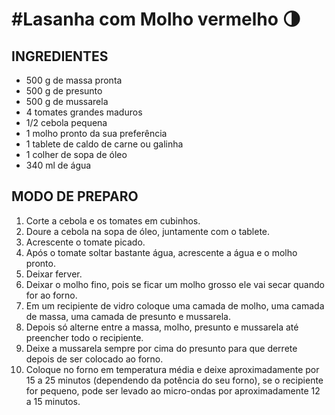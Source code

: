 # #Lasanha com Molho vermelho :last_quarter_moon:





## INGREDIENTES

- 500 g de massa pronta
- 500 g de presunto
- 500 g de mussarela
- 4 tomates grandes maduros
- 1/2 cebola pequena
- 1 molho pronto da sua preferência
- 1 tablete de caldo de carne ou galinha
- 1 colher de sopa de óleo
- 340 ml de água

 

## MODO DE PREPARO 

1. Corte a cebola e os tomates em cubinhos.
2. Doure a cebola na sopa de óleo, juntamente com o tablete.
3. Acrescente o tomate picado.
4. Após o tomate soltar bastante água, acrescente a água e o molho pronto.
5. Deixar ferver.
6. Deixar o molho fino, pois se ficar um molho grosso ele vai secar quando for ao forno.
7. Em um recipiente de vidro coloque uma camada de molho, uma camada de massa, uma camada de presunto e mussarela.
8. Depois só alterne entre a massa, molho, presunto e mussarela até preencher todo o recipiente.
9. Deixe a mussarela sempre por cima do presunto para que derrete depois de ser colocado ao forno.
10. Coloque no forno em temperatura média e deixe aproximadamente por 15 a 25 minutos (dependendo da potência do seu forno), se o recipiente for pequeno, pode ser levado ao micro-ondas por aproximadamente 12 a 15 minutos.